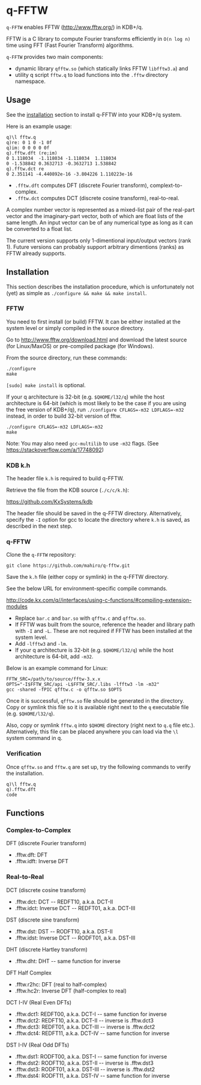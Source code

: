 # q-FFTW

`q-FFTW` enables FFTW (http://www.fftw.org/) in KDB+/q.

FFTW is a C library to compute Fourier transforms efficiently in `O(n log n)` time using FFT (Fast Fourier Transform) algorithms.

`q-FFTW` provides two main components:

- dynamic library `qfftw.so` (which statically links FFTW `libfftw3.a`) and
- utility q script `fftw.q` to load functions into the `.fftw` directory namespace.

## Usage

See the [installation](#installation) section to install q-FFTW into your KDB+/q system.

Here is an example usage:

```
q)\l fftw.q
q)re: 0 1 0 -1 0f
q)im: 0 0 0 0 0f
q).fftw.dft (re;im)
0 1.118034  -1.118034 -1.118034  1.118034
0 -1.538842 0.3632713 -0.3632713 1.538842
q).fftw.dct re
0 2.351141 -4.440892e-16 -3.804226 1.110223e-16
```

- `.fftw.dft` computes DFT (discrete Fourier transform), complext-to-complex.
- `.fftw.dct` computes DCT (discrete cosine transform), real-to-real.

A complex number vector is represented as a mixed-list pair of the real-part vector and the imaginary-part vector, both of which are float lists of the same length.
An input vector can be of any numerical type as long as it can be converted to a float list.

The current version supports only 1-dimentional input/output vectors (rank 1).
Future versions can probably support arbitrary dimentions (ranks) as FFTW already supports.

## Installation

This section describes the installation procedure, which is unfortunately not (yet) as simple as `./configure && make && make install`.

### FFTW

You need to first install (or build) FFTW.
It can be either installed at the system level or simply compiled in the source directory.

Go to http://www.fftw.org/download.html and download the latest source (for Linux/MaxOS) or pre-compiled package (for Windows).

From the source directory, run these commands:

```
./configure
make
```

`[sudo] make install` is optional.

If your q architecture is 32-bit (e.g. `$QHOME/l32/q`) while the host architecture is 64-bit (which is most likely to be the case if you are using the free version of KDB+/q), run `./configure CFLAGS=-m32 LDFLAGS=-m32` instead, in order to build 32-bit version of fftw.

```
./configure CFLAGS=-m32 LDFLAGS=-m32
make
```

Note: You may also need `gcc-multilib` to use `-m32` flags. (See https://stackoverflow.com/a/17748092)

### KDB k.h

The header file `k.h` is required to build q-FFTW.

Retrieve the file from the KDB source (`./c/c/k.h`):

https://github.com/KxSystems/kdb

The header file should be saved in the q-FFTW directory.
Alternatively, specify the `-I` option for gcc to locate the directory where `k.h` is saved, as described in the next step.

### q-FFTW

Clone the `q-FFTW` repository:

```
git clone https://github.com/mahiro/q-fftw.git
```

Save the `k.h` file (either copy or symlink) in the q-FFTW directory.

See the below URL for environment-specific compile commands.

http://code.kx.com/q//interfaces/using-c-functions/#compiling-extension-modules

- Replace `bar.c` and `bar.so` with `qfftw.c` and `qfftw.so`.
- If FFTW was built from the source, reference the header and library path with `-I` and `-L`. These are not required if FFTW has been installed at the system level.
- Add `-lfftw3` and `-lm`.
- If your q architecture is 32-bit (e.g. `$QHOME/l32/q`) while the host architecture is 64-bit, add `-m32`.

Below is an example command for Linux:

```
FFTW_SRC=/path/to/source/fftw-3.x.x
OPTS="-I$FFTW_SRC/api -L$FFTW_SRC/.libs -lfftw3 -lm -m32"
gcc -shared -fPIC qfftw.c -o qfftw.so $OPTS
```

Once it is successful, `qfftw.so` file should be generated in the directory. Copy or symlink this file so it is available right next to the `q` executable file (e.g. `$QHOME/l32/q`).

Also, copy or symlink `fftw.q` into `$QHOME` directory (right next to `q.q` file etc.). Alternatively, this file can be placed anywhere you can load via the `\l` system command in q.

### Verification

Once `qfftw.so` and `fftw.q` are set up, try the following commands to verify the installation.

```
q)\l fftw.q
q).fftw.dft
code
```

## Functions

### Complex-to-Complex

DFT (discrete Fourier transform)

- .fftw.dft: DFT
- .fftw.idft: Inverse DFT

### Real-to-Real

DCT (discrete cosine transform)

- .fftw.dct: DCT -- REDFT10, a.k.a. DCT-II
- .fftw.idct: Inverse DCT -- REDFT01, a.k.a. DCT-III

DST (discrete sine transform)

- .fftw.dst: DST -- RODFT10, a.k.a. DST-II
- .fftw.idst: Inverse DCT -- RODFT01, a.k.a. DST-III

DHT (discrete Hartley transform)

- .fftw.dht: DHT -- same function for inverse

DFT Half Complex

- .fftw.r2hc: DFT (real to half-complex)
- .fftw.hc2r: Inverse DFT (half-complex to real)

DCT I-IV (Real Even DFTs)

- .fftw.dct1: REDFT00, a.k.a. DCT-I -- same function for inverse
- .fftw.dct2: REDFT10, a.k.a. DCT-II -- inverse is .fftw.dct3
- .fftw.dct3: REDFT01, a.k.a. DCT-III -- inverse is .fftw.dct2
- .fftw.dct4: REDFT11, a.k.a. DCT-IV -- same function for inverse

DST I-IV (Real Odd DFTs)

- .fftw.dst1: RODFT00, a.k.a. DST-I -- same function for inverse
- .fftw.dst2: RODFT10, a.k.a. DST-II -- inverse is .fftw.dst3
- .fftw.dst3: RODFT01, a.k.a. DST-III -- inverse is .fftw.dst2
- .fftw.dst4: RODFT11, a.k.a. DST-IV -- same function for inverse

